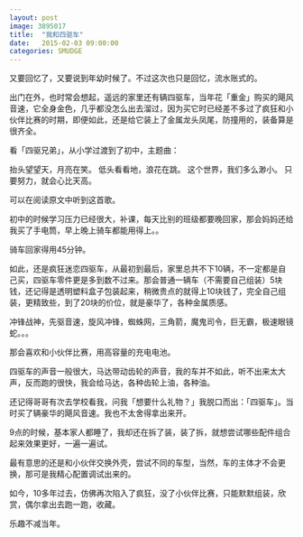 ```yaml
---
layout: post
image: 3895017
title:  "我和四驱车"
date:   2015-02-03 09:00:00
categories: SMUDGE
---
```



又要回忆了，又要说到年幼时候了。不过这次也只是回忆，流水账式的。

出门在外，也时常会想起，遥远的家里还有辆四驱车，当年花「重金」购买的飓风音速，它全身金色，几乎都没怎么出去溜过，因为买它时已经差不多过了疯狂和小伙伴比赛的时期，即便如此，还是给它装上了金属龙头凤尾，防撞用的，装备算是很齐全。

看「四驱兄弟」，从小学过渡到了初中，主题曲：

抬头望望天，月亮在笑。
低头看看地，浪花在跳。
这个世界，我们多么渺小。
只要努力，就会心比天高。

可以在阅读原文中听到这首歌。

初中的时候学习压力已经很大，补课，每天比别的班级都要晚回家，那会妈妈还给我买了手电筒，早上晚上骑车都能用得上。。

骑车回家得用45分钟。

如此，还是疯狂迷恋四驱车，从最初到最后，家里总共不下10辆，不一定都是自己买，四驱车零件更是多到数不过来。那会普通一辆车（不需要自己组装）5块钱，还记得是透明塑料盒子包装起来，稍微贵点的就得上10块钱了，完全自己组装，更精致些，到了20块的价位，就是豪华了，各种金属质感。

冲锋战神，先驱音速，旋风冲锋，蜘蛛网，三角箭，魔鬼司令，巨无霸，极速眼镜蛇。。。

那会喜欢和小伙伴比赛，用高容量的充电电池。

四驱车的声音一般很大，马达带动齿轮的声音，我的车并不如此，听不出来太大声，反而跑的很快，我会给马达，各种齿轮上油，各种油。

还记得哥哥有次去学校看我，问我「想要什么礼物？」我脱口而出：「四驱车」。当时买了辆豪华的飓风音速。我也不太舍得拿出来开。

9点的时候，基本家人都睡了，我却还在拆了装，装了拆，就想尝试哪些配件组合起来效果更好，一遍一遍试。

最有意思的还是和小伙伴交换外壳，尝试不同的车型，当然，车的主体才不会更换，那可是我精心配置调试出来的。

如今，10多年过去，仿佛再次陷入了疯狂，没了小伙伴比赛，只能默默组装，欣赏，偶尔拿出去跑一跑，收藏。

乐趣不减当年。
